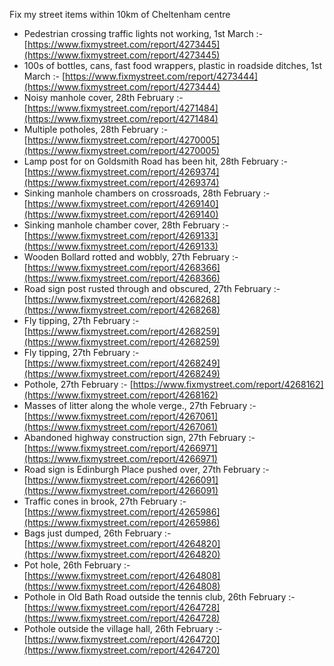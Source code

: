 Fix my street items within 10km of Cheltenham centre

<!-- fix_marker starts -->

- Pedestrian crossing traffic lights not working, 1st March :- [https://www.fixmystreet.com/report/4273445](https://www.fixmystreet.com/report/4273445)
- 100s of bottles, cans, fast food wrappers, plastic in roadside ditches, 1st March :- [https://www.fixmystreet.com/report/4273444](https://www.fixmystreet.com/report/4273444)
- Noisy manhole cover, 28th February :- [https://www.fixmystreet.com/report/4271484](https://www.fixmystreet.com/report/4271484)
- Multiple potholes, 28th February :- [https://www.fixmystreet.com/report/4270005](https://www.fixmystreet.com/report/4270005)
- Lamp post for on Goldsmith Road has been hit, 28th February :- [https://www.fixmystreet.com/report/4269374](https://www.fixmystreet.com/report/4269374)
- Sinking manhole chambers on crossroads, 28th February :- [https://www.fixmystreet.com/report/4269140](https://www.fixmystreet.com/report/4269140)
- Sinking manhole chamber cover, 28th February :- [https://www.fixmystreet.com/report/4269133](https://www.fixmystreet.com/report/4269133)
- Wooden Bollard rotted and wobbly, 27th February :- [https://www.fixmystreet.com/report/4268366](https://www.fixmystreet.com/report/4268366)
- Road sign post rusted through and obscured, 27th February :- [https://www.fixmystreet.com/report/4268268](https://www.fixmystreet.com/report/4268268)
- Fly tipping, 27th February :- [https://www.fixmystreet.com/report/4268259](https://www.fixmystreet.com/report/4268259)
- Fly tipping, 27th February :- [https://www.fixmystreet.com/report/4268249](https://www.fixmystreet.com/report/4268249)
- Pothole, 27th February :- [https://www.fixmystreet.com/report/4268162](https://www.fixmystreet.com/report/4268162)
- Masses of litter along the whole verge., 27th February :- [https://www.fixmystreet.com/report/4267061](https://www.fixmystreet.com/report/4267061)
- Abandoned highway construction sign, 27th February :- [https://www.fixmystreet.com/report/4266971](https://www.fixmystreet.com/report/4266971)
- Road sign is Edinburgh Place pushed over, 27th February :- [https://www.fixmystreet.com/report/4266091](https://www.fixmystreet.com/report/4266091)
- Traffic cones in brook, 27th February :- [https://www.fixmystreet.com/report/4265986](https://www.fixmystreet.com/report/4265986)
- Bags just dumped, 26th February :- [https://www.fixmystreet.com/report/4264820](https://www.fixmystreet.com/report/4264820)
- Pot hole, 26th February :- [https://www.fixmystreet.com/report/4264808](https://www.fixmystreet.com/report/4264808)
- Pothole in Old Bath Road outside the tennis club, 26th February :- [https://www.fixmystreet.com/report/4264728](https://www.fixmystreet.com/report/4264728)
- Pothole outside the village hall, 26th February :- [https://www.fixmystreet.com/report/4264720](https://www.fixmystreet.com/report/4264720)

<!-- fix_marker ends -->
